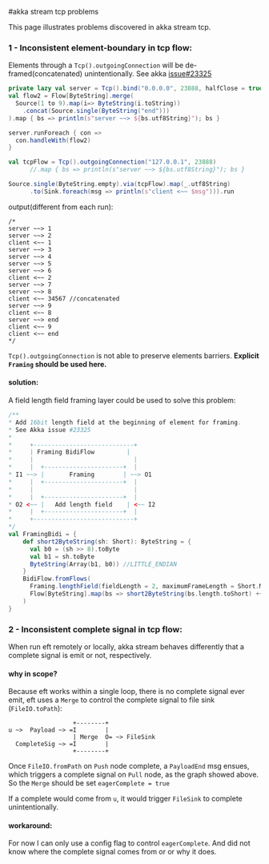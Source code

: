 #akka stream tcp problems

This page illustrates problems discovered in akka stream tcp.

### 1 - Inconsistent element-boundary in tcp flow:

Elements through a `Tcp().outgoingConnection` will be de-framed(concatenated) unintentionally.
See akka [issue#23325](https://github.com/akka/akka/issues/23325)

```scala
private lazy val server = Tcp().bind("0.0.0.0", 23888, halfClose = true)
val flow2 = Flow[ByteString].merge(
  Source(1 to 9).map(i=> ByteString(i.toString))
    .concat(Source.single(ByteString("end")))
).map { bs => println(s"server ~~> ${bs.utf8String}"); bs }

server.runForeach { con =>
  con.handleWith(flow2)
}

val tcpFlow = Tcp().outgoingConnection("127.0.0.1", 23888)
      //.map { bs => println(s"server ~~> ${bs.utf8String}"); bs }

Source.single(ByteString.empty).via(tcpFlow).map(_.utf8String)
      .to(Sink.foreach(msg => println(s"client <~~ $msg"))).run
```

output(different from each run):
```
/*
server ~~> 1
server ~~> 2
client <~~ 1
server ~~> 3
server ~~> 4
server ~~> 5
server ~~> 6
client <~~ 2
server ~~> 7
server ~~> 8
client <~~ 34567 //concatenated
server ~~> 9
client <~~ 8
server ~~> end
client <~~ 9
client <~~ end
*/
```

`Tcp().outgoingConnection` is not able to preserve elements barriers. 
**Explicit `Framing` should be used here.**

#### solution:

A field length field framing layer could be used to solve this problem:
```scala
/**
* Add 16bit length field at the beginning of element for framing.
* See Akka issue #23325
*
*     +----------------------------+
*     | Framing BidiFlow         |
*     |                            |
*     |  +----------------------+  |
* I1 ~~> |       Framing        | ~~> O1
*     |  +----------------------+  |
*     |                            |
*     |  +----------------------+  |
* O2 <~~ |   Add length field    | <~~ I2
*     |  +----------------------+  |
*     +----------------------------+
*/
val FramingBidi = {
    def short2ByteString(sh: Short): ByteString = {
      val b0 = (sh >> 8).toByte
      val b1 = sh.toByte
      ByteString(Array(b1, b0)) //LITTLE_ENDIAN
    }
    BidiFlow.fromFlows(
      Framing.lengthField(fieldLength = 2, maximumFrameLength = Short.MaxValue).map(_.drop(2)),
      Flow[ByteString].map(bs => short2ByteString(bs.length.toShort) ++ bs)
    )
}
```

### 2 - Inconsistent complete signal in tcp flow:

When run eft remotely or locally, akka stream behaves differently that
 a complete signal is emit or not, respectively.

#### why in scope?

Because eft works within a single loop, there is no complete signal ever emit,
eft uses a `Merge` to control the complete signal to file sink (`FileIO.toPath`):
```text
                  +--------+
u ~>  Payload ~> =I        |
                  | Merge  O= ~> FileSink
  CompleteSig ~> =I        |
                  +--------+
```
Once `FileIO.fromPath` on `Push` node complete, a `PayloadEnd` msg ensues, which triggers a
complete signal on `Pull` node, as the graph showed above. So the `Merge` should be set
`eagerComplete = true`

If a complete would come from `u`, it would trigger `FileSink` to complete unintentionally.

#### workaround:

For now I can only use a config flag to control `eagerComplete`.
And did not know where the complete signal comes from or or why it does.